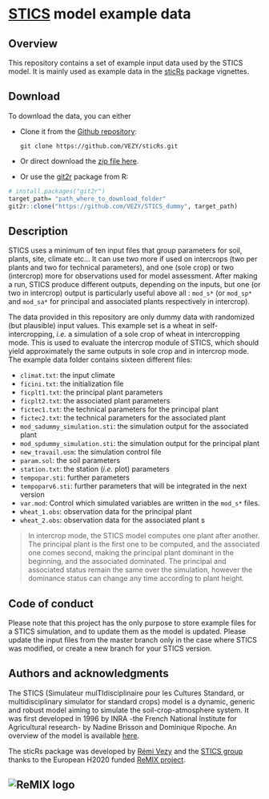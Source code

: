 [STICS](https://www6.paca.inra.fr/stics_eng/) model example data
================================================================================================================================================================

Overview
------------

This repository contains a set of example input data used by the STICS model. It is mainly used as example data in the [sticRs](https://github.com/VEZY/sticRs) package vignettes.

Download
------------

To download the data, you can either

* Clone it from the [Github repository](https://github.com/VEZY/STICS_dummy):

  ```
  git clone https://github.com/VEZY/sticRs.git
  ```
* Or direct download the [zip file here](https://github.com/VEZY/sticRs/archive/master.zip).

* Or use the [git2r](https://github.com/ropensci/git2r) package from R:

 ``` r
 # install.packages("git2r")
 target_path= "path_where_to_download_folder"
 git2r::clone("https://github.com/VEZY/STICS_dummy", target_path)
 ```

Description
------------
STICS uses a minimum of ten input files that group parameters for soil, plants, site, climate etc...
It can use two more if used on intercrops (two per plants and two for technical parameters), and one (sole crop) or two (intercrop) more for observations used for model assessment. After making a run, STICS produce different outputs, depending on the inputs, but one (or two in intercrop) output is particularly useful above all : `mod_s*` (or `mod_sp*` and `mod_sa*` for principal and associated plants respectively in intercrop).

The data provided in this repository are only dummy data with randomized (but plausible) input values. This example set is a wheat in self-intercropping, *i.e.* a simulation of a sole crop of wheat in intercropping mode. This is used to evaluate the intercrop module of STICS, which should yield approximately the same outputs in sole crop and in intercrop mode.  
The example data folder contains sixteen different files:

* `climat.txt`: the input climate
* `ficini.txt`: the initialization file
* `ficplt1.txt`: the principal plant parameters
* `ficplt2.txt`: the associated plant parameters
* `fictec1.txt`: the technical parameters for the principal plant
* `fictec2.txt`: the technical parameters for the associated plant
* `mod_sadummy_simulation.sti`: the simulation output for the associated plant
* `mod_spdummy_simulation.sti`: the simulation output for the principal plant
* `new_travail.usm`: the simulation control file
* `param.sol`: the soil parameters
* `station.txt`: the station (*i.e.* plot) parameters
* `tempopar.sti`: further parameters
* `tempoparv6.sti`: further parameters that will be integrated in the next version
* `var.mod`: Control which simulated variables are written in the `mod_s*` files.
* `wheat_1.obs`: observation data for the principal plant
* `wheat_2.obs`: observation data for the associated plant  s

> In intercrop mode, the STICS model computes one plant after another. The principal plant is the first one to be computed, and the associated one comes second, making the principal plant dominant in the beginning, and the associated dominated. The principal and associated status remain the same over the simulation, however the dominance status can change any time according to plant height.

Code of conduct
---------------

Please note that this project has the only purpose to store example files for a STICS simulation, and to update them as the model is updated. Please update the input files from the master branch only in the case where STICS was modified, or create a new branch for your STICS version.

Authors and acknowledgments
---------------------------

The STICS (Simulateur mulTIdisciplinaire pour les Cultures Standard, or multidisciplinary simulator for standard crops) model is a dynamic, generic and robust model aiming to simulate the soil-crop-atmosphere system. It was first developed in 1996 by INRA -the French National Institute for Agricultural research- by Nadine Brisson and Dominique Ripoche. An overview of the model is available [here](https://www6.paca.inra.fr/stics_eng/About-us/Stics-model-overview).

The sticRs package was developed by [Rémi Vezy](https://remi-vezy.netlify.com/) and the [STICS group](https://www6.paca.inra.fr/stics_eng/) thanks to the European H2020 funded [ReMIX project](https://www.remix-intercrops.eu/).

![ReMIX logo](https://github.com/VEZY/sticRs/blob/master/man/figures/remix_logo.jpg?raw=true)
-----------------------------------------
